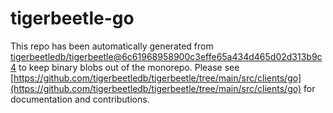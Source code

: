 # tigerbeetle-go
This repo has been automatically generated from [tigerbeetledb/tigerbeetle@6c61968958900c3effe65a434d465d02d313b9c4](https://github.com/tigerbeetledb/tigerbeetle/commit/6c61968958900c3effe65a434d465d02d313b9c4) to keep binary blobs out of the monorepo. Please see [https://github.com/tigerbeetledb/tigerbeetle/tree/main/src/clients/go](https://github.com/tigerbeetledb/tigerbeetle/tree/main/src/clients/go) for documentation and contributions.
